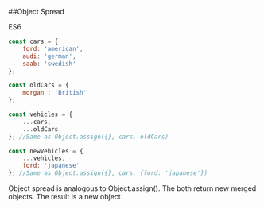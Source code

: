 ##Object Spread

<div class="spec es6">ES6</div>


```javascript
const cars = {
    ford: 'american',
    audi: 'german',
    saab: 'swedish'
};

const oldCars = {
    morgan : 'British'
};

const vehicles = {
    ...cars,
    ...oldCars
}; //Same as Object.assign({}, cars, oldCars)

const newVehicles = {
    ...vehicles,
    ford: 'japanese'
}; //Same as Object.assign({}, cars, {ford: 'japanese'})
```

Object spread is analogous to Object.assign(). The both return new merged objects. The result is a new object.
